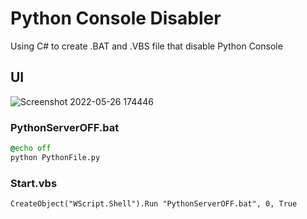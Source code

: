 # Python Console Disabler
Using C# to create .BAT and .VBS file that disable Python Console

## UI
![Screenshot 2022-05-26 174446](https://user-images.githubusercontent.com/104715127/170463141-e72ea5d2-aef4-4749-8c45-924bcd80cdb6.png)

### PythonServerOFF.bat
```bat
@echo off
python PythonFile.py
```


### Start.vbs
```vbs
CreateObject("WScript.Shell").Run "PythonServerOFF.bat", 0, True
```
